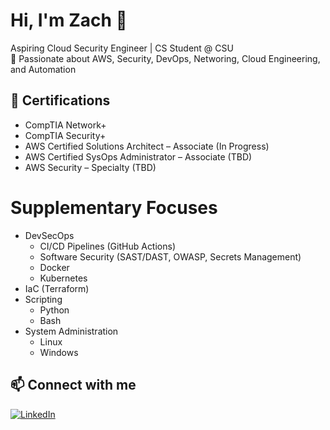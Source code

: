 # Hi, I'm Zach 👋  
Aspiring Cloud Security Engineer | CS Student @ CSU  
🔐 Passionate about AWS, Security, DevOps, Networing, Cloud Engineering, and Automation

## 🚀 Certifications
- CompTIA Network+
- CompTIA Security+
- AWS Certified Solutions Architect – Associate (In Progress)
- AWS Certified SysOps Administrator – Associate (TBD)
- AWS Security – Specialty (TBD)

# Supplementary Focuses
- DevSecOps
  - CI/CD Pipelines (GitHub Actions)
  - Software Security (SAST/DAST, OWASP, Secrets Management)
  - Docker
  - Kubernetes
- IaC (Terraform)
- Scripting
  - Python
  - Bash
- System Administration
  - Linux
  - Windows

## 📫 Connect with me
[![LinkedIn](https://img.shields.io/badge/LinkedIn-blue?logo=linkedin)]([https://linkedin.com/in/your-profile](https://www.linkedin.com/in/zach-maestas-325a482b6/))
